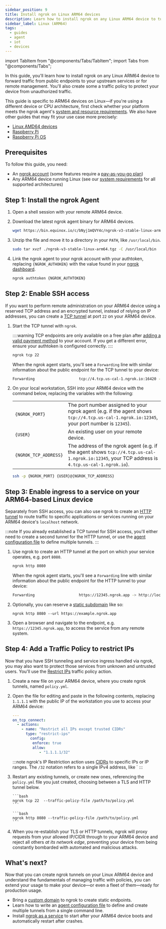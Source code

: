 ```yaml
---
sidebar_position: 9
title: Install ngrok on Linux ARM64 devices
description: Learn how to install ngrok on any Linux ARM64 device to tunnel traffic to your upstream services or remotely administer it.
sidebar_label: Linux (ARM64)
tags:
  - guides
  - agent
  - iot
  - devices
---
```


import TabItem from "@components/Tabs/TabItem";
import Tabs from "@components/Tabs";

In this guide, you'll learn how to install ngrok on any Linux ARM64 device to forward traffic from public endpoints to your upstream services or for remote management. You'll also create some a traffic policy to protect your device from unauthorized traffic.

This guide is specific to ARM64 devices on Linux—if you're using a different device or CPU architecture, first check whether your platform meets the ngrok agent's [system and resource requirements](/agent/#system-requirements). We also have other guides that may fit your use case more precisely:

- [Linux AMD64 devices](/guides/device-gateway/linux/)
- [Raspberry Pi](/guides/device-gateway/raspberry-pi/)
- [Raspberry Pi OS](/guides/device-gateway/raspbian/)

## Prerequisites

To follow this guide, you need:

- An [ngrok account](https://dashboard.ngrok.com/signup) (some features require a [pay-as-you-go plan](https://ngrok.com/pricing))
- Any ARM64 device running Linux (see our [system requirements](/agent/#system-requirements) for all supported architectures)

## Step 1: Install the ngrok Agent

1. Open a shell session with your remote ARM64 device.

2. Download the latest ngrok agent binary for ARM64 devices.

   ```bash
   wget https://bin.equinox.io/c/bNyj1mQVY4c/ngrok-v3-stable-linux-arm64.tgz
   ```

3. Unzip the file and move it to a directory in your `PATH`, like `/usr/local/bin`.

   ```bash
   sudo tar xvzf ./ngrok-v3-stable-linux-arm64.tgz -C /usr/local/bin
   ```

4. Link the ngrok agent to your ngrok account with your authtoken, replacing `{NGROK_AUTHOKEN}` with the value found in your [ngrok dashboard](https://dashboard.ngrok.com/get-started/your-authtoken).

   ```bash
   ngrok authtoken {NGROK_AUTHTOKEN}
   ```

## Step 2: Enable SSH access

If you want to perform remote administration on your ARM64 device using a reserved TCP address and an encrypted tunnel, instead of relying on IP addresses, you can create a [TCP tunnel](/universal-gateway/tcp/) at port `22` on your ARM64 device.

1. Start the TCP tunnel with `ngrok`.

   ::::warning
   TCP endpoints are only available on a free plan after [adding a valid payment method](https://dashboard.ngrok.com/settings#id-verification) to your account. If you get a different error, ensure your authtoken is configured correctly.
   ::::

   ```bash
   ngrok tcp 22
   ```

   When the ngrok agent starts, you'll see a `Forwarding` line with similar information about the public endpoint for the TCP tunnel to your device:

   ```bash
   Forwarding                    tcp://4.tcp.us-cal-1.ngrok.io:16420 -> localhost:22
   ```

1. On your local workstation, SSH into your ARM64 device with the command below, replacing the variables with the following:

   |                       |                                                                                                                                                |
   | --------------------- | ---------------------------------------------------------------------------------------------------------------------------------------------- |
   | `{NGROK_PORT}`        | The port number assigned to your ngrok agent (e.g. if the agent shows `tcp://4.tcp.us-cal-1.ngrok.io:12345`, your port number is `12345`).     |
   | `{USER}`              | An existing user on your remote device.                                                                                                        |
   | `{NGROK_TCP_ADDRESS}` | The address of the ngrok agent (e.g. if the agent shows `tcp://4.tcp.us-cal-1.ngrok.io:12345`, your TCP address is `4.tcp.us-cal-1.ngrok.io`). |

   ```bash
   ssh -p {NGROK_PORT} {USER}@{NGROK_TCP_ADDRESS}
   ```

## Step 3: Enable ingress to a service on your ARM64-based Linux device

Separately from SSH access, you can also use ngrok to create an [HTTP tunnel](/universal-gateway/http/) to route traffic to specific applications or services running on your ARM64 device's `localhost` network.

:::note
If you already established a TCP tunnel for SSH access, you'll either need to create a second tunnel for the HTTP tunnel, or use the [agent configuration file](/agent/config/v3/) to define multiple tunnels.
:::

1. Use ngrok to create an HTTP tunnel at the port on which your service operates, e.g. port `8080`.

   ```bash
   ngrok http 8080
   ```

   When the ngrok agent starts, you'll see a `Forwarding` line with similar information about the public endpoint for the HTTP tunnel to your device:

   ```bash
   Forwarding                    https://12345.ngrok.app -> http://localhost:8080
   ```

1. Optionally, you can reserve a [static subdomain](/universal-gateway/domains/) like so:

   ```
   ngrok http 8080 --url https://example.ngrok.app
   ```

1. Open a browser and navigate to the endpoint, e.g. `https://12345.ngrok.app`, to access the service from any remote system.

## Step 4: Add a Traffic Policy to restrict IPs

Now that you have SSH tunneling and service ingress handled via ngrok, you may also want to protect those services from unknown and untrusted users. You'll use the [Restrict IPs](/traffic-policy/actions/restrict-ips) traffic policy action.

1.  Create a new file on your ARM64 device, where you create ngrok tunnels, named `policy.yml`.

1.  Open the file for editing and paste in the following contents, replacing `1.1.1.1` with the public IP of the workstation you use to access your ARM64 device:

    ```yaml
    ---
    on_tcp_connect:
      - actions:
        - name: "Restrict all IPs except trusted CIDRs"
          type: "restrict-ips"
            config:
             enforce: true
             allow:
                - "1.1.1.1/32"
    ```

    :::note
    ngrok's IP Restriction action uses [CIDRs](https://en.wikipedia.org/wiki/Classless_Inter-Domain_Routing) to specific IPs or IP ranges. The `/32` notation refers to a single IPv4 address, like `
    :::

1.  Restart any existing tunnels, or create new ones, referencing the `policy.yml` file you just created, choosing between a TLS and HTTP tunnel below.

    <Tabs groupId="connectivity" queryString="cty">
      <TabItem value="tls-tunnel" label="TLS tunnel">
        
        ```bash
        ngrok tcp 22  --traffic-policy-file /path/to/policy.yml
        ```

      </TabItem>
      <TabItem value="http-tunnel" label="HTTP tunnel">

        ```bash
        ngrok http 8080 --traffic-policy-file /path/to/policy.yml
        ```

      </TabItem>
    </Tabs>

1.  When you re-establish your TLS or HTTP tunnels, ngrok will proxy requests from your allowed IP/CIDR through to your ARM64 device and reject all others _at its network edge_, preventing your device from being constantly bombarded with automated and malicious attacks.

## What's next?

Now that you can create ngrok tunnels on your Linux ARM64 device and understand the fundamentals of managing traffic with policies, you can extend your usage to make your device—or even a fleet of them—ready for production usage.

- Bring a [custom domain](/guides/other-guides/how-to-set-up-a-custom-domain/) to ngrok to create static endpoints.
- Learn how to write an [agent configuration file](/agent/config/v3/) to define and create multiple tunnels from a single command line.
- Install [ngrok as a service](/agent/#background-service) to start after your ARM64 device boots and automatically restart after crashes.
